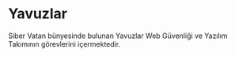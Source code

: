 # Yavuzlar

Siber Vatan bünyesinde bulunan Yavuzlar Web Güvenliği ve Yazılım Takımının görevlerini içermektedir.
